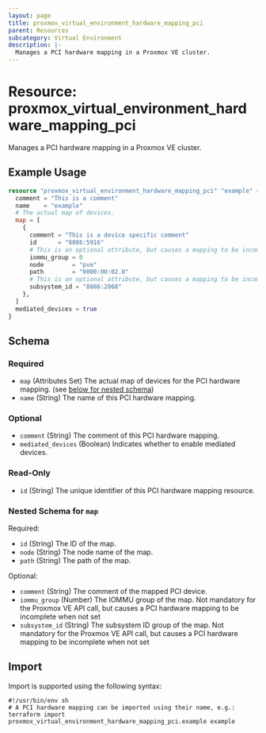 ```yaml
---
layout: page
title: proxmox_virtual_environment_hardware_mapping_pci
parent: Resources
subcategory: Virtual Environment
description: |-
  Manages a PCI hardware mapping in a Proxmox VE cluster.
---
```


# Resource: proxmox_virtual_environment_hardware_mapping_pci

Manages a PCI hardware mapping in a Proxmox VE cluster.

## Example Usage

```terraform
resource "proxmox_virtual_environment_hardware_mapping_pci" "example" {
  comment = "This is a comment"
  name    = "example"
  # The actual map of devices.
  map = [
    {
      comment = "This is a device specific comment"
      id      = "8086:5916"
      # This is an optional attribute, but causes a mapping to be incomplete when not defined.
      iommu_group = 0
      node        = "pve"
      path        = "0000:00:02.0"
      # This is an optional attribute, but causes a mapping to be incomplete when not defined.
      subsystem_id = "8086:2068"
    },
  ]
  mediated_devices = true
}
```

<!-- schema generated by tfplugindocs -->
## Schema

### Required

- `map` (Attributes Set) The actual map of devices for the PCI hardware mapping. (see [below for nested schema](#nestedatt--map))
- `name` (String) The name of this PCI hardware mapping.

### Optional

- `comment` (String) The comment of this PCI hardware mapping.
- `mediated_devices` (Boolean) Indicates whether to enable mediated devices.

### Read-Only

- `id` (String) The unique identifier of this PCI hardware mapping resource.

<a id="nestedatt--map"></a>
### Nested Schema for `map`

Required:

- `id` (String) The ID of the map.
- `node` (String) The node name of the map.
- `path` (String) The path of the map.

Optional:

- `comment` (String) The comment of the mapped PCI device.
- `iommu_group` (Number) The IOMMU group of the map. Not mandatory for the Proxmox VE API call, but causes a PCI hardware mapping to be incomplete when not set
- `subsystem_id` (String) The subsystem ID group of the map. Not mandatory for the Proxmox VE API call, but causes a PCI hardware mapping to be incomplete when not set

## Import

Import is supported using the following syntax:

```shell
#!/usr/bin/env sh
# A PCI hardware mapping can be imported using their name, e.g.:
terraform import proxmox_virtual_environment_hardware_mapping_pci.example example
```
